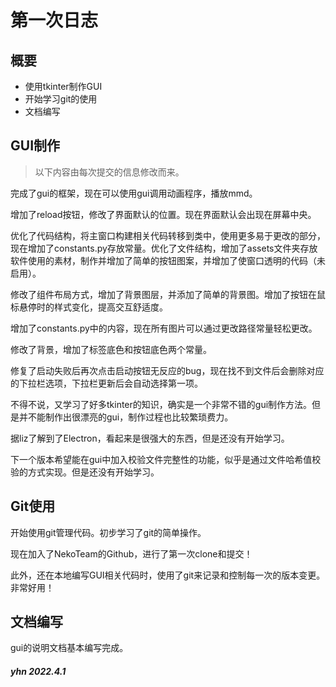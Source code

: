 # 第一次日志

## 概要

- 使用tkinter制作GUI
- 开始学习git的使用
- 文档编写

## GUI制作

> 以下内容由每次提交的信息修改而来。

完成了gui的框架，现在可以使用gui调用动画程序，播放mmd。

增加了reload按钮，修改了界面默认的位置。现在界面默认会出现在屏幕中央。

优化了代码结构，将主窗口构建相关代码转移到类中，使用更多易于更改的部分，现在增加了constants.py存放常量。优化了文件结构，增加了assets文件夹存放软件使用的素材，制作并增加了简单的按钮图案，并增加了使窗口透明的代码（未启用）。

修改了组件布局方式，增加了背景图层，并添加了简单的背景图。增加了按钮在鼠标悬停时的样式变化，提高交互舒适度。

增加了constants.py中的内容，现在所有图片可以通过更改路径常量轻松更改。

修改了背景，增加了标签底色和按钮底色两个常量。

修复了启动失败后再次点击启动按钮无反应的bug，现在找不到文件后会删除对应的下拉栏选项，下拉栏更新后会自动选择第一项。



不得不说，又学习了好多tkinter的知识，确实是一个非常不错的gui制作方法。但是并不能制作出很漂亮的gui，制作过程也比较繁琐费力。

据liz了解到了Electron，看起来是很强大的东西，但是还没有开始学习。



下一个版本希望能在gui中加入校验文件完整性的功能，似乎是通过文件哈希值校验的方式实现。但是还没有开始学习。



## Git使用

开始使用git管理代码。初步学习了git的简单操作。

现在加入了NekoTeam的Github，进行了第一次clone和提交！

此外，还在本地编写GUI相关代码时，使用了git来记录和控制每一次的版本变更。非常好用！



## 文档编写

gui的说明文档基本编写完成。

##### yhn 2022.4.1

